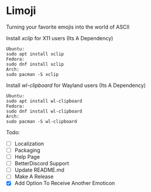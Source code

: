 # Limoji

Turning your favorite emojis into the world of ASCII



Install *xclip* for X11 users (Its A Dependency)
```
Ubuntu:
sudo apt install xclip
Fedora:
sudo dnf install xclip
Arch:
sudo pacman -S xclip
```
Install *wl-clipboard* for Wayland users (Its A Dependency)
```
Ubuntu:
sudo apt install wl-clipboard
Fedora:
sudo dnf install wl-clipboard
Arch:
sudo pacman -S wl-clipboard
```


Todo:
- [ ] Localization
- [ ] Packaging
- [ ] Help Page
- [ ] BetterDiscord Support
- [ ] Update README.md
- [ ] Make A Release
- [x] Add Option To Receive Another Emoticon
